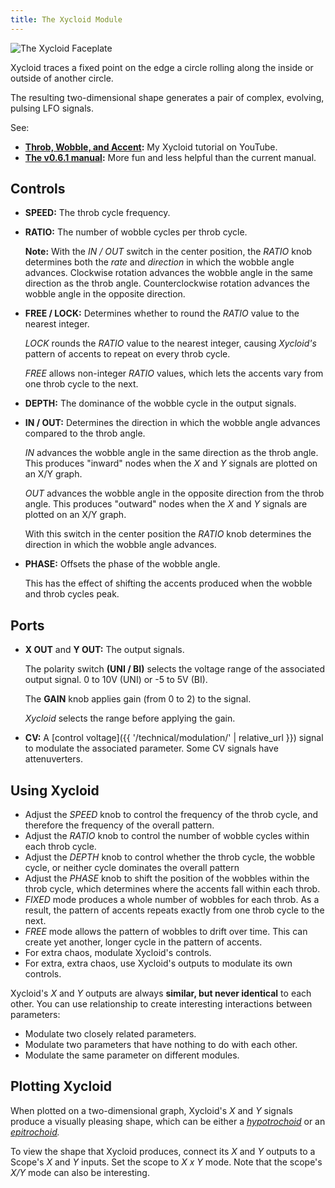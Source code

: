 ```yaml
---
title: The Xycloid Module
---
```

<img class="faceplate" src="xycloid.svg" alt="The Xycloid Faceplate" />

Xycloid
traces a fixed point
on the edge a circle
rolling along the inside or outside
of another circle.

The resulting two-dimensional shape
generates a pair of complex, evolving, pulsing LFO signals.

See:
- **[Throb, Wobble, and Accent](https://www.youtube.com/watch?v=Kc0WctuFNvY):**
    My Xycloid tutorial on YouTube.
- **[The v0.6.1 manual](v0.6.1/):**
    More fun and less helpful than the current manual.

## Controls
- **SPEED:**
    The throb cycle frequency.

- **RATIO:**
    The number of wobble cycles
    per throb cycle.

    **Note:**
    With the _IN / OUT_ switch
    in the center position,
    the _RATIO_ knob
    determines both the *rate* and *direction*
    in which the wobble angle advances.
    Clockwise rotation
    advances the wobble angle
    in the same direction
    as the throb angle.
    Counterclockwise rotation
    advances the wobble angle
    in the opposite direction.

- **FREE / LOCK:**
    Determines whether to round the _RATIO_ value
    to the nearest integer.

    _LOCK_ rounds the _RATIO_ value
    to the nearest integer,
    causing _Xycloid's_ pattern of accents
    to repeat on every throb cycle.

    _FREE_ allows non-integer _RATIO_ values,
    which lets the accents
    vary from one throb cycle to the next.

- **DEPTH:**
    The dominance of the wobble cycle in the output signals.

- **IN / OUT:**
    Determines the direction in which
    the wobble angle advances
    compared to the throb angle.

    _IN_ advances the wobble angle
    in the same direction
    as the throb angle.
    This produces "inward" nodes
    when the _X_ and _Y_ signals
    are plotted on an X/Y graph.

    _OUT_ advances the wobble angle
    in the opposite direction
    from the throb angle.
    This produces "outward" nodes
    when the _X_ and _Y_ signals
    are plotted on an X/Y graph.

    With this switch in the center position
    the _RATIO_ knob
    determines the direction
    in which the wobble angle advances.

- **PHASE:**
    Offsets the phase of the wobble angle.

    This has the effect
    of shifting the accents
    produced when the wobble and throb cycles
    peak.

## Ports
- **X OUT** and **Y OUT:**
    The output signals.

    The polarity switch **(UNI / BI)**
    selects the voltage range of the associated output signal.
    0 to 10V (UNI)
    or -5 to 5V (BI).

    The **GAIN** knob applies gain (from 0 to 2)
    to the signal.

    _Xycloid_ selects the range before applying the gain.

- **CV:**
    A [control voltage]({{ '/technical/modulation/' | relative_url }}) signal
    to modulate the associated parameter.  Some CV signals have attenuverters.

## Using Xycloid

- Adjust the _SPEED_ knob to control the frequency of the throb cycle, and
  therefore the frequency of the overall pattern.
- Adjust the _RATIO_ knob to control the number of wobble cycles within each
  throb cycle.
- Adjust the _DEPTH_ knob to control whether the throb cycle, the wobble cycle,
  or neither cycle dominates the overall pattern
- Adjust the _PHASE_ knob to shift the position of the wobbles within the throb
  cycle, which determines where the accents fall within each throb.
- _FIXED_ mode produces a whole number of wobbles for each throb.  As a result,
  the pattern of accents repeats exactly from one throb cycle to the next.
- _FREE_ mode allows the pattern of wobbles to drift over time.  This can
  create yet another, longer cycle in the pattern of accents.
- For extra chaos, modulate Xycloid's controls.
- For extra, extra chaos, use Xycloid's outputs to modulate its own controls.

Xycloid's _X_ and _Y_ outputs are always **similar, but never identical** to
each other.  You can use relationship to create interesting interactions
between parameters:

- Modulate two closely related parameters.
- Modulate two parameters that have nothing to do with each other.
- Modulate the same parameter on different modules.

## Plotting Xycloid

When plotted on a two-dimensional graph,
Xycloid's _X_ and _Y_ signals
produce a visually pleasing shape,
which can be either a
_[hypotrochoid](https://en.wikipedia.org/wiki/Hypotrochoid)_
or an
_[epitrochoid](https://en.wikipedia.org/wiki/Epitrochoid)._

To view the shape that Xycloid produces, connect its _X_ and _Y_ outputs to a
Scope's _X_ and _Y_ inputs.  Set the scope to _X x Y_ mode.  Note that the
scope's _X/Y_ mode can also be interesting.
